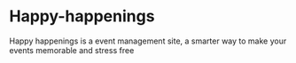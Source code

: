 # Happy-happenings
Happy happenings is a event management site, a smarter way to make your events memorable and stress free 

